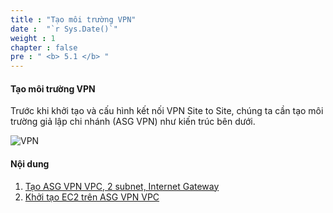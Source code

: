 ```yaml
---
title : "Tạo môi trường VPN"
date :  "`r Sys.Date()`" 
weight : 1
chapter : false
pre : " <b> 5.1 </b> "
---
```


#### Tạo môi trường VPN

Trước khi khởi tạo và cấu hình kết nối VPN Site to Site, chúng ta cần tạo môi trường giả lập chi nhánh (ASG VPN) như kiến trúc bên dưới.

![VPN](/images/6-VPNSitetoSite/vpn1.png?featherlight=false&width=90pc)

#### Nội dung

1. [Tạo ASG VPN VPC, 2 subnet, Internet Gateway](5.1.1-createvpnvpc/)
2. [Khởi tạo EC2 trên ASG VPN VPC](5.1.2-createec2vpn/)